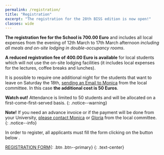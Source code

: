 ```yaml
---
permalink: /registration/
title: "Registration"
excerpt: "The registration for the 28th BISS edition is now open!"
classes: wide
---
```


**The registration fee for the School is 700.00 Euro** and includes all local expenses from the evening of 12th March to 17th March afternoon _including all meals and on-site lodging in double-occupancy rooms_.

**A reduced registration fee of 400.00 Euro is available** for local students which will not use the on-site lodging facilities (it includes local expenses for the lectures, coffee breaks and lunches).

It is possible to require one additional night for the students that want to leave on Saturday the 18th, [sending an Email to Monica](mailto:mmichelacci@ceub.it) from the local committee.
In this case **the additional cost is 50 Euros**.

**Watch out!** Attendance is limited to 50 students and will be allocated on a first-come-first-served basis.
{: .notice--warning}

**Note!** If you need an advance invoice or if the payment will be done from your University, [please contact Monica](mailto:mmichelacci@ceub.it) or [Gloria](mailto:gsintoni@ceub.it) from the local committee.
{: .notice--info}

In order to register, all applicants must fill the form clicking on the button below .

[REGISTRATION FORM](https://www.ceub.it/events/event/biss-2023-bertinoro-international-spring-school-2023/){: .btn .btn--primary}
{: .text-center}
